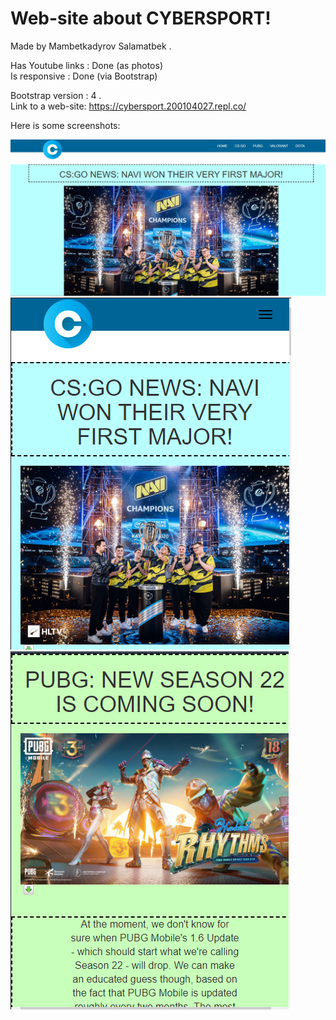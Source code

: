 # Web-site about CYBERSPORT!

Made by Mambetkadyrov Salamatbek .<br>

Has Youtube links : Done (as photos)<br>
Is responsive : Done (via Bootstrap)<br>

Bootstrap version : 4 .<br>
Link to a web-site: https://cybersport.200104027.repl.co/ <br>

Here is some screenshots: <br>

![Screenshot1](https://github.com/Sakubek1337/cybersport/blob/main/screenshots/sc1.PNG)<br>
![Screenshot2](https://github.com/Sakubek1337/cybersport/blob/main/screenshots/sc2.PNG)<br>
![Screenshot3](https://github.com/Sakubek1337/cybersport/blob/main/screenshots/sc3.PNG)<br>
